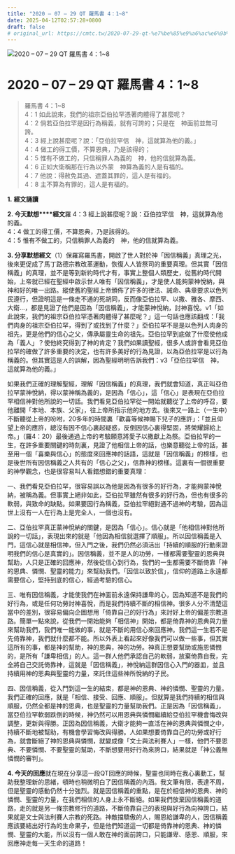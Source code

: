 ```yaml
---
title: "2020 – 07 – 29 QT 羅馬書 4：1~8"
date: 2025-04-12T02:57:28+0800
draft: false
# original_url: https://cmtc.tw/2020-07-29-qt-%e7%be%85%e9%a6%ac%e6%9b%b8-4%ef%bc%9a18
---
```


![2020 – 07 – 29 QT 羅馬書 4：1~8](/images/qt.jpg   "2020 – 07 – 29 QT 羅馬書 4：1~8")

# 2020 – 07 – 29 QT 羅馬書 4：1~8

> 羅馬書 4：1~8  
> 4：1 如此說來，我們的祖宗亞伯拉罕憑著肉體得了甚麼呢？  
> 4：2 倘若亞伯拉罕是因行為稱義，就有可誇的；只是在　神面前並無可誇。  
> 4：3 經上說甚麼呢？說：「亞伯拉罕信　神，這就算為他的義。」  
> 4：4 做工的得工價，不算恩典，乃是該得的；  
> 4：5 惟有不做工的，只信稱罪人為義的　神，他的信就算為義。  
> 4：6 正如大衛稱那在行為以外蒙　神算為義的人是有福的。  
> 4：7 他說：得赦免其過、遮蓋其罪的，這人是有福的。  
> 4：8 主不算為有罪的，這人是有福的。

**1.** **經文誦讀**

**2. 今天默想****經文**羅 4：3 經上說甚麼呢？說：亞伯拉罕信　神，這就算為他的義。  
4：4 做工的得工價，不算恩典，乃是該得的。  
4：5 惟有不做工的，只信稱罪人為義的　神，他的信就算為義。

**3. 分享默想經文**（1）保羅寫羅馬書，開啟了世人對於神「因信稱義」真理之光，後來更促成了馬丁路德宗教改革運動，恢復人人皆祭司的重要真理。但其實「因信稱義」的真理，並不是等到新約時代才有，事實上整個人類歷史，從舊約時代開始，上帝就已經在聖經中啟示世人唯有「因信稱義」，才是使人能夠蒙神悅納，與神和好的唯一出路。縱使舊約聖經上帝頒佈了許多的律法、誡命、典章要求以色列民遵行，但證明這是一條走不通的死胡同，反而像亞伯拉罕、以撒、雅各、摩西、大衛…，都是見證了他們是因為「因信稱義」，才能蒙神悅納，討神喜悅。v1「如此說來，我們的祖宗亞伯拉罕憑著肉體得了甚麼呢？」這一句話也應該翻成：「我們肉身的祖宗亞伯拉罕，得到了或找到了什麼？」亞伯拉罕不是是以色列人肉身的祖先，更是他們的信心之父，傳承屬靈生命的祖先。亞伯拉罕到底做了什麼使他成為「義人」？使他終究得到了神的肯定？我們如果讀聖經，很多人或許會看見亞伯拉罕的確做了許多重要的決定，也有許多美好的行為見證，以為亞伯拉罕是以行為稱義的。但其實這是人的誤解，因為聖經明明告訴我們：v3「亞伯拉罕信　神，這就算為他的義。」

如果我們正確的理解聖經，理解「因信稱義」的真理，我們就會知道，真正叫亞伯拉罕蒙神悅納，得以蒙神稱為義的，是因為「信心」，這「信心」是表現在亞伯拉罕相信神對他所說的一切話。我們看見亞伯拉罕從一開始就聽從了上帝的呼召，要他離開「本地、本族、父家」，往上帝所指示他的地方去。後來又一路上（一生中）不斷聽從上帝的吩咐，20多年的時間裏「歡喜等候神賜下兒子的應許」：「並且仰望上帝的應許，總沒有因不信心裏起疑惑，反倒因信心裏得堅固，將榮耀歸給上帝。」（羅4：20）最後通過上帝的考驗願意將愛子以撒獻上為祭。亞伯拉罕的一生，在許多重要關鍵的時刻裏，見證了他相信上帝的話，也樂意聽從上帝的話，甚至用一個「喜樂與信心」的態度來回應神的話語，這就是「因信稱義」的榜樣，也是後世所有因信稱義之人共有的「信心之父」，信靠神的榜樣。這裏有一個很重要的神學觀念，也是很容易叫人看錯想錯的重要真理：

一、我們看見亞伯拉罕，很容易誤以為他是因為有很多的好行為，才能夠蒙神悅納，被稱為義。但事實上絕非如此，亞伯拉罕雖然有很多的好行為，但也有很多的軟弱，與致命的缺點。如果要因行為稱義，亞伯拉罕絕對通不過神的考驗，因為這世上沒有一人在行為上是完全人，一個也沒有。

二、亞伯拉罕真正蒙神悅納的關鍵，是因為「信心」。信心就是「他相信神對他所說的一切話」，表現出來的就是「他因為相信就選擇了順服」。所以因信稱義是入門，這信心就是相信神，但入門之後，我們仍然必須活出「持續的順服的行動來證明我們的信心是真實的」。因信稱義，並不是人的功勞，一樣都需要聖靈的恩典與幫助，人只是正確的回應神，然後從信心到行為，我們的一生都需要不斷倚靠「神的恩典、憐憫、聖靈的能力」來幫助我們。「因信以致於信」，信仰的道路上永遠都需要信心，堅持到底的信心，經過考驗的信心。

三、唯有因信稱義，才能使我們在神面前永遠保持謙卑的心，因為知道不是我們的好行為，或是任何功勞討神喜悅，而是我們持續不斷的相信神。很多人分不清楚這當中的差別，很容易偏向企圖想用「倚靠自己的好行為」來討好上帝的偏差宗教道路。簡單一點來說，從我們一開始能夠「相信神」開始，都是倚靠神的恩典與力量來幫助我們，我們唯一能做的事，就是不斷的用信心來回應神。我們這一生若不是先倚靠神，我們就什麼都不能。所以外表上看起來好像我們可以做一些事，但其實這所有的事，都是神的幫助，神的恩典，神的功勞。神真正想要幫助或施恩憐憫的，是所有「謙卑相信」的人。這一群人他們承認自己的軟弱，放棄倚靠自我，完全將自己交託倚靠神，這就是「因信稱義」，神悅納這群因信心入門的器皿，並且持續用神的恩典與聖靈的力量，來託住這些神所悅納的子民。

四、因信稱義，從入門到這一生的結束，都是神的恩典、神的憐憫、聖靈的力量。我們正確的回應，就是「相信、接受、回應、順服」。但就算是我們持續的相信與順服，仍然全都是神的恩典，也是聖靈的力量幫助我們。正是因為「因信稱義」，當亞伯拉罕軟弱跌倒的時候，神仍然可以用恩典與憐憫繼續給亞伯拉罕機會悔改與調整，更新與得勝。正因為因信稱義，大衛才能夠一直活在神的恩典與憐憫之中，持續不斷地被幫助，有機會學習悔改與得勝。人如果想要倚靠自己的功勞或好行為，就會斷絕了神的恩典與憐憫，就變成像「文士與法利賽人」一樣，他們不要恩典、不要憐憫、不要聖靈的幫助，不斷想要用好行為來誇口，結果就是「神公義無憐憫的審判」。

**4. 今天的回應**就在現在分享這一段QT回應的時候，聖靈也同時在我心裏動工，幫助我整理新的思緒，頓時也稍微明白了因信稱義的內涵。我文筆有限，表達不周，但是聖靈的感動仍然十分強烈。就是因信稱義的重點，是在於相信神的恩典、神的憐憫、聖靈的力量，在我們相信的人身上永不斷絕。如果我們放棄因信稱義的道路，走的就是另一條宗教修行的道路，不斷倚靠自己的表現與好行為向神誇口，結果就是文士與法利賽人宗教的死路。神敵擋驕傲的人，賜恩給謙卑的人，因信稱義應該要結出好行為的生命果子，但是他們知道這一切都是倚靠神的恩典、神的憐憫、聖靈的大能，所以沒有一個人敢在神的面前誇口，只能謙卑、感恩、順服，來回應神走每一天生命的道路！